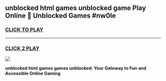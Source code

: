 
## unblocked html games unblocked game Play Online 👋 Unblocked Games #nw0le
<h3>
<a href="https://premium.freeplayer.one?title=unblocked_html_games&ref=21F">CLICK TO PLAY</a></h3>
<hr>

<h3>
<a href="https://premium.freeplayer.one?title=unblocked_html_games&ref=21F">CLICK 2 PLAY</a>
  
</h3>

<a href="https://premium.freeplayer.one?title=unblocked_html_games&ref=21F/"><img src="https://clearcache.store/games.png"></a>


**unblocked html games games unblocked: Your Gateway to Fun and Accessible Online Gaming**
